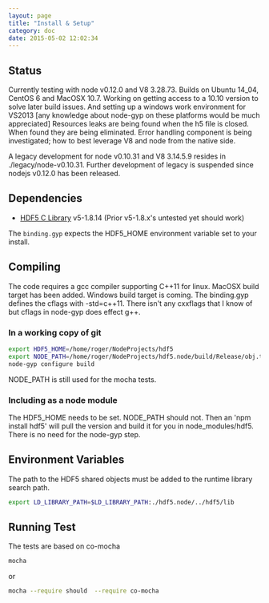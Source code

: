 ```yaml
---
layout: page
title: "Install & Setup"
category: doc
date: 2015-05-02 12:02:34
---
```


## Status

Currently testing with node v0.12.0 and V8 3.28.73.  Builds on Ubuntu 14_04, CentOS 6 and MacOSX 10.7.  Working on getting access to a 10.10 version to solve later build issues. And setting up a windows work environment for VS2013 [any knowledge about node-gyp on these platforms would be much appreciated] 
Resources leaks are being found when the h5 file is closed.  When found they are being eliminated.  Error handling component is being investigated; how to best leverage V8 and node from the native side.

A legacy development for node v0.10.31 and V8 3.14.5.9 resides in ./legacy/node-v0.10.31. Further development of legacy is suspended since nodejs v0.12.0 has been released.

## Dependencies

+ [HDF5 C Library](http://www.hdfgroup.org/downloads/index.html) v5-1.8.14
        (Prior v5-1.8.x's untested yet should work)

The `binding.gyp` expects the HDF5_HOME environment variable set to your install.


## Compiling

The code requires a gcc compiler supporting C++11 for linux. MacOSX build target has been added.  Windows build target is coming. The binding.gyp defines the cflags with -std=c++11.  There isn't any cxxflags that I know of but cflags in node-gyp does 
effect g++.

### In a working copy of git

```bash
export HDF5_HOME=/home/roger/NodeProjects/hdf5
export NODE_PATH=/home/roger/NodeProjects/hdf5.node/build/Release/obj.target:$NODE_PATH
node-gyp configure build
```

NODE_PATH is still used for the mocha tests.

### Including as a node module

The HDF5_HOME needs to be set. NODE_PATH should not. Then an 'npm install hdf5' will pull the version and build it for you
in node_modules/hdf5. There is no need for the node-gyp step.


## Environment Variables

The path to the HDF5 shared objects must be added to the runtime library search path. 

```bash
export LD_LIBRARY_PATH=$LD_LIBRARY_PATH:./hdf5.node/../hdf5/lib
```

## Running Test

The tests are based on co-mocha

```bash
mocha
```
or
```bash
mocha --require should  --require co-mocha
```


